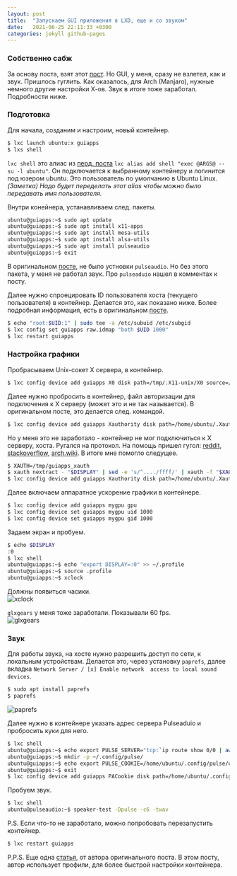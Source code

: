 ```yaml
---
layout: post
title:  "Запускаем GUI приложения в LXD, еще и со звуком"
date:   2021-06-25 22:11:33 +0300
categories: jekyll github-pages
---
```

### Собственно сабж

За основу поста, взят этот
[пост](https://blog.simos.info/how-to-run-graphics-accelerated-gui-apps-in-lxd-containers-on-your-ubuntu-desktop/).
Но GUI, у меня, сразу не взлетел, как и звук. Пришлось гуглить. Как оказалось,
для Arch (Manjaro), нужные немного другие настройки Х-ов. Звук в итоге тоже
заработал. Подробности ниже.

### Подготовка

Для начала, созданим и настроим, новый контейнер.
```sh
$ lxc launch ubuntu:x guiapps
$ lxs shell
```

`lxc shell` это алиас из [перд.
поста](https://dvg4000.github.io/some-notes/jekyll/github-pages/2021/04/19/lxd-lxc.html) `lxc alias add shell "exec @ARGS@ -- su -l
ubuntu"`. Он подключается к выбранному контейнеру и логинится под юзером ubuntu.
Это пользователь по умолчанию в Ubuntu Linux. *(Заметка) Надо будет переделать этот alias чтобы можно было передавать имя пользователя.*

Внутри конейнера, устанавливаем след. пакеты.
```sh
ubuntu@guiapps:~$ sudo apt update
ubuntu@guiapps:~$ sudo apt install x11-apps
ubuntu@guiapps:~$ sudo apt install mesa-utils
ubuntu@guiapps:~$ sudo apt install alsa-utils
ubuntu@guiapps:~$ sudo apt install pulseaudio
ubuntu@guiapps:~$ exit
```

В оригинальном [посте](https://blog.simos.info/how-to-run-graphics-accelerated-gui-apps-in-lxd-containers-on-your-ubuntu-desktop/), не было устновки `pulseaudio`. Но без этого пакета, у меня
не работал звук. Про `pulseaduio` нашел в комментах к посту. 

Далее нужно спроецировать ID пользователя хоста (текущего пользователя) в
контейнер. Делается это, как показано ниже. Более подробная информация, есть в
оригинальном
[посте](https://blog.simos.info/how-to-run-graphics-accelerated-gui-apps-in-lxd-containers-on-your-ubuntu-desktop/).

```sh
$ echo "root:$UID:1" | sudo tee -a /etc/subuid /etc/subgid
$ lxc config set guiapps raw.idmap "both $UID 1000"
$ lxc restart guiapps
```

### Настройка графики

Пробрасываем Unix-сокет X сервера, в контейнер.
```sh
$ lxc config device add guiapps X0 disk path=/tmp/.X11-unix/X0 source=/tmp/.X11-unix/X0
```

Далее нужно пробросить в контейнер, файл авторизации для подключения к Х
серверу (может это и не так называется). В оригинальном посте, это делается
след. командой.
```sh
$ lxc config device add guiapps Xauthority disk path=/home/ubuntu/.Xauthority source=${XAUTHORITY}
```

Но у меня это не заработало - контейнер не мог подключиться к X серверу, хоста.
Ругался на протокол. На помощь пришел гугол:
[reddit](https://www.reddit.com/r/archlinux/comments/c7b9yw/gui_apps_inside_of_lxd_containers/esrvb4y?utm_source=share&utm_medium=web2x&context=3),
[stackoverflow](https://stackoverflow.com/questions/16296753/can-you-run-gui-applications-in-a-linux-docker-container/25280523#25280523),
[arch.wiki](https://wiki.archlinux.org/title/Systemd-nspawn#Avoiding_xhost).
В итоге мне помогло следущее.
```sh
$ XAUTH=/tmp/guiapps_xauth
$ xauth nextract - "$DISPLAY" | sed -e 's/^..../ffff/' | xauth -f "$XAUTH" nmerge -
$ lxc config device add guiapps Xauthority disk path=/home/ubuntu/.Xauthority source=${XAUTH}
```

Далее включаем аппаратное ускорение графики в контейнере.
```sh
$ lxc config device add guiapps mygpu gpu
$ lxc config device set guiapps mygpu uid 1000
$ lxc config device set guiapps mygpu gid 1000
```

Задаем экран и пробуем.
```sh
$ echo $DISPLAY
:0
$ lxc shell
ubuntu@guiapps:~$ echo "export DISPLAY=:0" >> ~/.profile 
ubuntu@guiapps:~$ source .profile
ubuntu@guiapps:~$ xclock
```
Должны появиться часики.<br/>
![xclock](https://i2.wp.com/blog.simos.info/wp-content/uploads/2017/05/xclock.png?ssl=1)

`glxgears` у меня тоже заработали. Показывали 60 fps.<br/>
![glxgears](https://i1.wp.com/blog.simos.info/wp-content/uploads/2017/05/glxgears-container.png?ssl=1)

### Звук

Для работы звука, на хосте нужно разрешить доступ по сети, к локальным устройствам.
Делается это, через установку `paprefs`, далее вкладка `Network Server / [x] Enable network 
access to local sound devices`.
```sh
$ sudo apt install paprefs
$ paprefs
```

![paprefs](https://i2.wp.com/blog.simos.info/wp-content/uploads/2017/05/paprefs-network-access.png?resize=643%2C322&ssl=1)

Далее нужно в контейнере указать адрес сервера Pulseaduio и пробросить куки для
него.
```sh
$ lxc shell
ubuntu@guiapps:~$ echo export PULSE_SERVER="tcp:`ip route show 0/0 | awk '{print $3}'`" >> ~/.profile
ubuntu@guiapps:~$ mkdir -p ~/.config/pulse/
ubuntu@guiapps:~$ echo export PULSE_COOKIE=/home/ubuntu/.config/pulse/cookie >> ~/.profile
ubuntu@guiapps:~$ exit
$ lxc config device add guiapps PACookie disk path=/home/ubuntu/.config/pulse/cookie source=/home/${USER}/.config/pulse/cookie
```

Пробуем звук.
```sh
$ lxc shell
ubuntu@pulseaudio:~$ speaker-test -Dpulse -c6 -twav
```

P.S. Если что-то не заработало, можно попробовать перезапустить контейнер.
```sh
$ lxc restart guiapps
```

P.P.S. Еще одна
[статья](https://blog.simos.info/how-to-easily-run-graphics-accelerated-gui-apps-in-lxd-containers-on-your-ubuntu-desktop/), от автора оригинального поста. В этом посту, автор использует профили, для более быстрой настройки контейнера.
